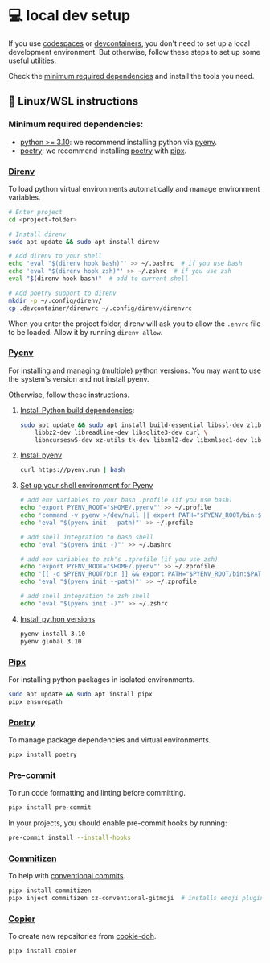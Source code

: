 # :computer: local dev setup

 If you use [codespaces](index.md#codespaces) or [devcontainers](index.md#devcontainer),
 you don't need to set up a local development environment.
 But otherwise, follow these steps to set up some useful utilities.

Check the [minimum required dependencies](#minimum-required-dependencies) and install the tools you need.

## :penguin: Linux/WSL instructions

### Minimum required dependencies:

  * [python >= 3.10](https://www.python.org/downloads/): we recommend installing python via [pyenv](#pyenv).
  * [poetry](https://python-poetry.org/docs/#installation): we recommend installing [poetry](#poetry) with [pipx](#pipx).


### [Direnv](https://direnv.net/)

To load python virtual environments automatically and manage environment variables.

```bash
# Enter project
cd <project-folder>

# Install direnv
sudo apt update && sudo apt install direnv

# Add direnv to your shell
echo 'eval "$(direnv hook bash)"' >> ~/.bashrc  # if you use bash
echo 'eval "$(direnv hook zsh)"' >> ~/.zshrc  # if you use zsh
eval "$(direnv hook bash)"  # add to current shell

# Add poetry support to direnv
mkdir -p ~/.config/direnv/
cp .devcontainer/direnvrc ~/.config/direnv/direnvrc
```
When you enter the project folder, direnv will ask you to allow the `.envrc` file to be loaded.
Allow it by running `direnv allow`.


### [Pyenv](https://github.com/pyenv/pyenv)

For installing and managing (multiple) python versions.
You may want to use the system's version and not install pyenv.

Otherwise, follow these instructions.

1. [Install Python build dependencies](https://github.com/pyenv/pyenv?tab=readme-ov-file#install-python-build-dependencies):
    ```bash
    sudo apt update && sudo apt install build-essential libssl-dev zlib1g-dev \
        libbz2-dev libreadline-dev libsqlite3-dev curl \
        libncursesw5-dev xz-utils tk-dev libxml2-dev libxmlsec1-dev libffi-dev liblzma-dev
    ```
2. [Install pyenv](https://github.com/pyenv/pyenv?tab=readme-ov-file#automatic-installer)
    ```bash
    curl https://pyenv.run | bash
    ```

3. [Set up your shell environment for Pyenv](https://github.com/pyenv/pyenv?tab=readme-ov-file#set-up-your-shell-environment-for-pyenv)
    ```bash
    # add env variables to your bash .profile (if you use bash)
    echo 'export PYENV_ROOT="$HOME/.pyenv"' >> ~/.profile
    echo 'command -v pyenv >/dev/null || export PATH="$PYENV_ROOT/bin:$PATH"' >> ~/.profile
    echo 'eval "$(pyenv init --path)"' >> ~/.profile

    # add shell integration to bash shell
    echo 'eval "$(pyenv init -)"' >> ~/.bashrc

    # add env variables to zsh's .zprofile (if you use zsh)
    echo 'export PYENV_ROOT="$HOME/.pyenv"' >> ~/.zprofile
    echo '[[ -d $PYENV_ROOT/bin ]] && export PATH="$PYENV_ROOT/bin:$PATH"' >> ~/.zprofile
    echo 'eval "$(pyenv init --path)"' >> ~/.zprofile

    # add shell integration to zsh shell
    echo 'eval "$(pyenv init -)"' >> ~/.zshrc
    ```

4. [Install python versions](https://github.com/pyenv/pyenv?tab=readme-ov-file#install-additional-python-versions)
    ```bash
    pyenv install 3.10
    pyenv global 3.10
    ```


### [Pipx](https://pipxproject.github.io/pipx/)

For installing python packages in isolated environments.

```bash
sudo apt update && sudo apt install pipx
pipx ensurepath
```


### [Poetry](https://python-poetry.org/)
To manage package dependencies and virtual environments.

```bash
pipx install poetry
```


### [Pre-commit](https://pre-commit.com/)
To run code formatting and linting before committing.

```bash
pipx install pre-commit
```

In your projects, you should enable pre-commit hooks by running:
```bash
pre-commit install --install-hooks
```


### [Commitizen](https://commitizen-tools.github.io/commitizen/)
To help with [conventional commits](https://www.conventionalcommits.org/en/v1.0.0/).

```bash
pipx install commitizen
pipx inject commitizen cz-conventional-gitmoji  # installs emoji plugin
```


### [Copier](https://copier.readthedocs.io/en/stable/)
To create new repositories from [cookie-doh](https://aka.ms/cookie-doh).

```bash
pipx install copier
```
